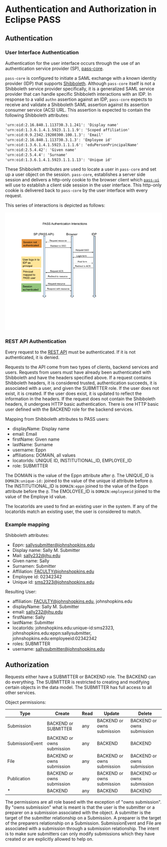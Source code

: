 # Authentication and Authorization in Eclipse PASS

## Authentication

### User Interface Authentication

Authentication for the user interface occurs through the use of an authentication service provider (SP), [pass-core](https://github.com/eclipse-pass/pass-core).

`pass-core` is configured to initiate a SAML exchange with a known identity provider (IDP) that supports [Shibboleth](https://shibboleth.atlassian.net/wiki/spaces/CONCEPT/overview). Although `pass-core` itself is not a Shibboleth service provider specifically, it is a generalized SAML service provider that can handle specific Shibboleth interactions with an IDP. In response to a valid `authn` assertion against an IDP, `pass-core` expects to receive and validate a Shibboleth SAML assertion against its assertion consumer service (ACS) URL. This assertion is expected to contain the following Shibboleth attributes:

```
'urn:oid:2.16.840.1.113730.3.1.241': 'Display name'
'urn:oid:1.3.6.1.4.1.5923.1.1.1.9': 'Scoped affiliation'
'urn:oid:0.9.2342.19200300.100.1.3': 'Email'
'urn:oid:2.16.840.1.113730.3.1.3': 'Employee id'
'urn:oid:1.3.6.1.4.1.5923.1.1.1.6': 'eduPersonPrincipalName'
'urn:oid:2.5.4.42': 'Given name'
'urn:oid:2.5.4.4': 'Surname'
'urn:oid:1.3.6.1.4.1.5923.1.1.1.13': 'Unique id'
```

These Shibboleth attributes are used to locate a user in `pass-core` and set up a user object on the session. `pass-core`, establishes a server side session and delivers a http-only cookie to the browser client which [`pass-ui`](https://github.com/eclipse-pass/pass-ui/) will use to establish a client side session in the user interface. This http-only cookie is delivered back to `pass-core` by the user interface with every request. 

This series of interactions is depicted as follows:

![authentication interactions diagram](pass_authn.png)

### REST API Authentication

Every request to the [REST API](https://github.com/eclipse-pass/pass-core) must be authenticated. If it is not authenticated, it is denied.

Requests to the API come from two types of clients, backend services and users. Requests from users must have already been authenticated with Shibboleth and have the headers specified above. If a request contains Shibboleth headers, it is considered trusted, authentication succeeds, it is associated with a user, and given the SUBMITTER role. If the user does not exist, it is created. If the user does exist, it is updated to reflect the information in the headers. If the request does not contain the Shibboleth headers, it undergoes HTTP basic authentication. There is one HTTP basic user defined with the BACKEND role for the backend services.

Mapping from Shibboleth attributes to PASS users:
  * displayName: Display name 
  * email: Email
  * firstName: Given name
  * lastName: Surname 
  * username: Eppn
  * affiliations:  DOMAIN, all values
  * locatorIds: UNIQUE ID, INSTITUTIONAL_ID, EMPLOYEE_ID
  * role: SUBMITTER

The DOMAIN is the value of the Eppn attribute after `@`.
The UNIQUE_ID is `DOMAIN:unique-id:` joined to the value of the unique id attribute before `@`.
The INSTITUTIONAL_ID is `DOMAIN:eppn` joined to the value of the Eppn attribute before the `@`.
The EMOLOYEE_ID is `DOMAIN:employeeid` joined to the value of the Employe id value.

The locatorIds are used to find an existing user in the system. If any of the locatorIds match an existing user, the user is considered to match.

### Example mapping

Shibboleth attributes:
  * Eppn: sallysubmitter@johnshopkins.edu
  * Display name: Sally M. Submitter
  * Mail: sally232@jhu.edu
  * Given name: Sally
  * Surnamen: Submitter
  * Affiliation: FACULTY@johnshopkins.edu
  * Employee id: 02342342
  * Unique id: sms2323@johnshopkins.edu

Resulting User:
  * affiliation: FACULTY@johnshopkins.edu, johnshopkins.edu
  * displayName: Sally M. Submitter
  * email: sally232@jhu.edu
  * firstName: Sally
  * lastName: Submitter
  * locatorIds: johnshopkins.edu:unique-id:sms2323, johnshopkins.edu:eppn:sallysubmitter, johnshopkins.edu:employeeid:02342342
  * roles: SUBMITTER
  * username: sallysubmitter@johnshopkins.edu

## Authorization

Requests either have a SUBMITTER or BACKEND role. The BACKEND can do everything.
The SUBMITTER is restricted to creating and modifying certain objects in the data model.
The SUBMITTER has full access to all other services.

Object permissions:

| Type    | Create  | Read | Update  | Delete  |
| ------- | ------- | ---- | ------- | ------- |
| Submission | BACKEND or SUBMITTER | any | BACKEND or owns submission | BACKEND or owns submission|
| SubmissionEvent | BACKEND or owns submission | any | BACKEND | BACKEND |
| File | BACKEND or owns submission | any | BACKEND  or owns submission | BACKEND or owns submission|
| Publication | BACKEND or owns submission | any | BACKEND or owns submission | BACKEND or owns submission|
| *       | BACKEND | any  | BACKEND | BACKEND |

The permissions are all role based with the exception of "owns submission". By "owns submission" what is meant is that the user is the submitter or a preparer on a submission associated with the object. A submitter is the target of the submitter relationship on a Submission. A preparer is the target of the preparers relationship on a Submission. SubmissionEvent and File are associated with a submission through a submission relationship. The intent is to make sure submitters can only modify submissions which they have created or are explicitly allowed to help on.
